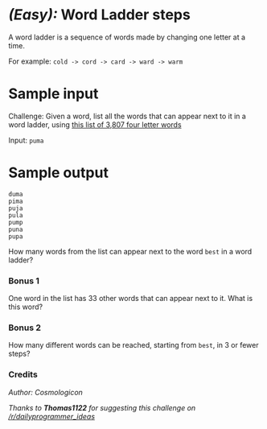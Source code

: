 # *(Easy):* Word Ladder steps
A word ladder is a sequence of words made by changing one letter at a time.


For example:
`cold -> cord -> card -> ward -> warm`

# Sample input
Challenge: Given a word, list all the words that can appear next to it in a word ladder, 
using [this list of 3,807 four letter words](http://pastebin.com/zY4Xt7iB)

Input: `puma`

# Sample output
```
duma
pima
puja
pula
pump
puna
pupa
```
How many words from the list can appear next to the word `best` in a word ladder?

### Bonus 1
One word in the list has 33 other words that can appear next to it. What is this word?

### Bonus 2
How many different words can be reached, starting from `best`, in 3 or fewer steps?

### Credits
*Author: Cosmologicon*

*Thanks to __Thomas1122__ for suggesting this challenge on [/r/dailyprogrammer_ideas](https://www.reddit.com/r/dailyprogrammer_ideas)*
